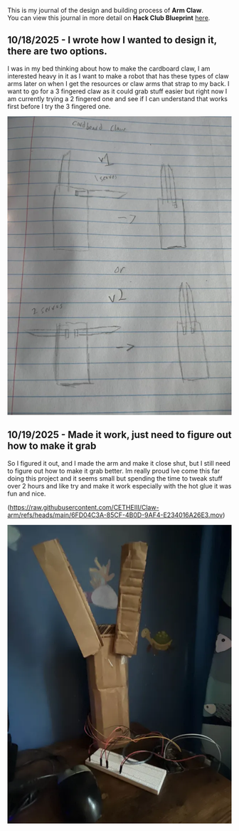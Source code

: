 <!--
  ===================    !!READ THIS NOTICE!!   ====================
  DO NOT edit this file manually. Your changes WILL BE OVERWRITTEN!
  This journal is auto generated and updated by Hack Club Blueprint.
  To edit this file, please edit your journal entries on Blueprint.
  ==================================================================
-->

This is my journal of the design and building process of **Arm Claw**.  
You can view this journal in more detail on **Hack Club Blueprint** [here](https://blueprint.hackclub.com/projects/621).


## 10/18/2025 - I wrote how I wanted to design it, there are two options.  

I was in my bed thinking about how to make the cardboard claw, I am interested heavy in it as I want to make a robot that has these types of claw arms later on when I get the resources or claw arms that strap to my back. I want to go for a 3 fingered claw as it could grab stuff easier but right now I am currently trying a 2 fingered one and see if I can understand that works first before I try the 3 fingered one.

![Project1](https://raw.githubusercontent.com/CETHEIII/Claw-arm/main/Project1.webp)
  

## 10/19/2025 - Made it work, just need to figure out how to make it grab  

So I figured it out, and I made the arm and make it close shut, but I still need to figure out how to make it grab better. Im really proud Ive come this far doing this project and it seems small but spending the time to tweak stuff over 2 hours and like try and make it work especially with the hot glue it was fun and nice.


(https://raw.githubusercontent.com/CETHEIII/Claw-arm/refs/heads/main/6FD04C3A-85CF-4B0D-9AF4-E234016A26E3.mov)


![Project2](https://raw.githubusercontent.com/CETHEIII/Claw-arm/main/Project2.webp)
  

